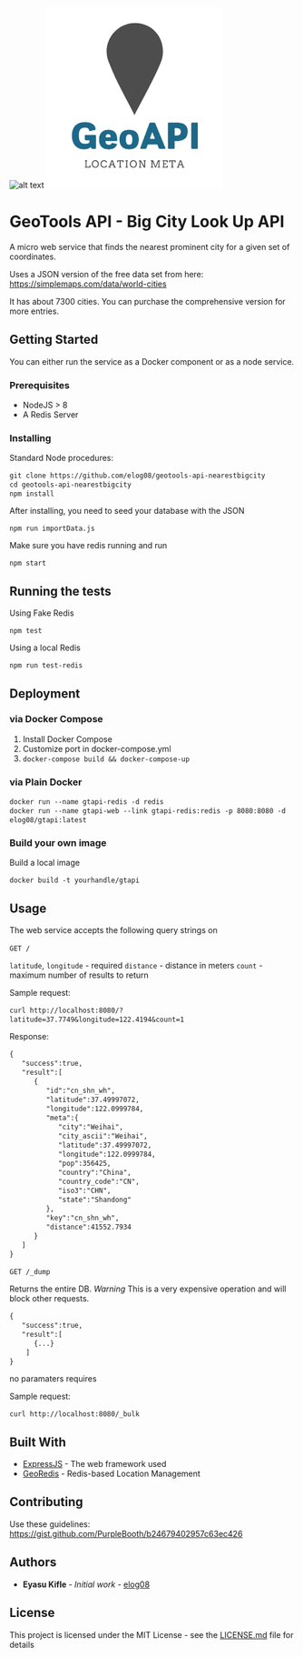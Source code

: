 ![alt text](https://travis-ci.org/elog08/geotools-api.svg?branch=master)
![alt text](https://raw.githubusercontent.com/elog08/geotools-api/master/logo.png)
# GeoTools API - Big City Look Up API
A micro web service that finds the nearest prominent city for a given set of coordinates.

Uses a JSON version of the free data set from here: 
https://simplemaps.com/data/world-cities

It has about 7300 cities.
You can purchase the comprehensive version for more entries.

## Getting Started
You can either run the service as a Docker component or as a node service.

### Prerequisites

* NodeJS > 8
* A Redis Server

### Installing

Standard Node procedures:

```
git clone https://github.com/elog08/geotools-api-nearestbigcity
cd geotools-api-nearestbigcity
npm install
```

After installing, you need to seed your database with the JSON

```
npm run importData.js
```

Make sure you have redis running and run

```
npm start
```
## Running the tests

Using Fake Redis
```
npm test 
```

Using a local Redis
```
npm run test-redis
```

## Deployment

### via Docker Compose

1. Install Docker Compose
2. Customize port in docker-compose.yml
3. `docker-compose build && docker-compose-up`

### via Plain Docker

```
docker run --name gtapi-redis -d redis
docker run --name gtapi-web --link gtapi-redis:redis -p 8080:8080 -d elog08/gtapi:latest
```

### Build your own image

Build a local image

```
docker build -t yourhandle/gtapi
```

## Usage

The web service accepts the following query strings on 

`GET /`

`latitude`, `longitude` - required
`distance` - distance in meters
`count` - maximum number of results to return

Sample request:

```
curl http://localhost:8080/?latitude=37.7749&longitude=122.4194&count=1
```

Response:
```
{
   "success":true,
   "result":[
      {
         "id":"cn_shn_wh",
         "latitude":37.49997072,
         "longitude":122.0999784,
         "meta":{
            "city":"Weihai",
            "city_ascii":"Weihai",
            "latitude":37.49997072,
            "longitude":122.0999784,
            "pop":356425,
            "country":"China",
            "country_code":"CN",
            "iso3":"CHN",
            "state":"Shandong"
         },
         "key":"cn_shn_wh",
         "distance":41552.7934
      }
   ]
}
```

`GET /_dump`

Returns the entire DB. 
*Warning* This is a very expensive operation and will block other requests.

```
{
   "success":true,
   "result":[
      {...}
    ]
}
```

no paramaters requires

Sample request:

```
curl http://localhost:8080/_bulk
```


## Built With

* [ExpressJS](https://github.com/expressjs/express) - The web framework used
* [GeoRedis](https://github.com/arjunmehta/node-georedis) - Redis-based Location Management

## Contributing
Use these guidelines: https://gist.github.com/PurpleBooth/b24679402957c63ec426

## Authors

* **Eyasu Kifle** - *Initial work* - [elog08](https://github.com/elog08)

## License

This project is licensed under the MIT License - see the [LICENSE.md](LICENSE.md) file for details
